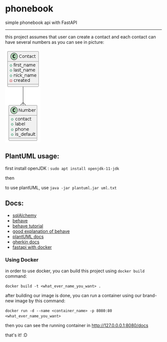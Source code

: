 # phonebook
simple phonebook api with FastAPI 
____
this project assumes that user can create a contact and each contact can have several numbers
as you can see in picture: 

![dataclass uml](./umls/data_models.png)



## PlantUML usage:

first install openJDK : `sudo apt install openjdk-11-jdk`

then

to use plantUML, use `java -jar plantuml.jar uml.txt`


## Docs:
- [sqlAlchemy](https://fastapi.tiangolo.com/tutorial/sql-databases/#create-the-sqlalchemy-parts)
- [behave](https://behave.readthedocs.io/en/latest/tutorial/)
- [behave tutorial](http://www.techlistic.com/2023/05/python-behave-tutorial.html)
- [good explanation of behave](https://jenisys.github.io/behave.example/intro.html)
- [plantUML docs](https://pdf.plantuml.net/PlantUML_Language_Reference_Guide_en.pdf)
- [gherkin docs](https://cucumber.io/docs/gherkin/reference/)
- [fastapi with docker](https://fastapi.tiangolo.com/deployment/docker/)

### Using Docker 
in order to use docker, you can build this project using `docker build` command:

`docker build -t <what_ever_name_you_want> .`

after building our image is done, you can run a container using our brand-new image by this command:

 `docker run -d --name <container_name> -p 8080:80 <what_ever_name_you_want>`
 
then you can see the running container in http://127.0.0.0.1:8080/docs

that's it! :D 